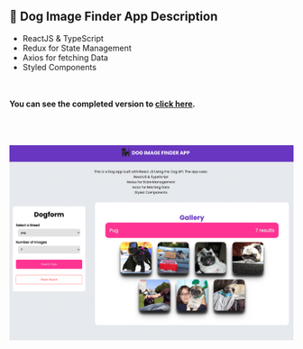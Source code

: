 ## 🐶 Dog Image Finder App Description

- ReactJS & TypeScript
- Redux for State Management
- Axios for fetching Data
- Styled Components

</br></br>
**You can see the completed version to [click here](https://dog-app-pink.vercel.app).**
</br></br>
</br></br>

![Overview](public/project-overview.png)
